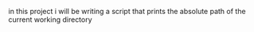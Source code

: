in this project i will be writing a script that prints the absolute path of the current working directory
